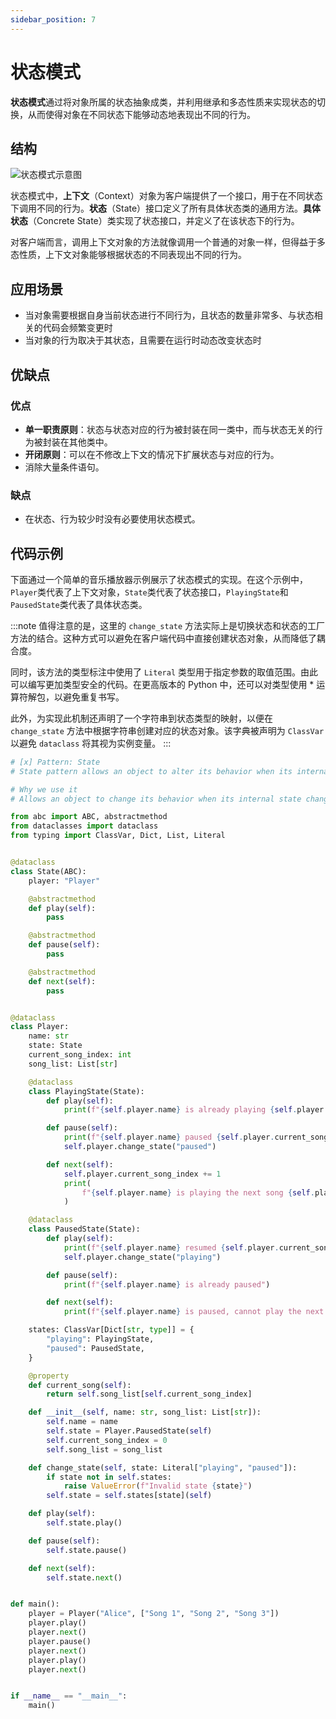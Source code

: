 ```yaml
---
sidebar_position: 7
---
```


# 状态模式
**状态模式**通过将对象所属的状态抽象成类，并利用继承和多态性质来实现状态的切换，从而使得对象在不同状态下能够动态地表现出不同的行为。

## 结构

![状态模式示意图](https://refactoringguru.cn/images/patterns/diagrams/state/structure-zh.png)

状态模式中，**上下文**（Context）对象为客户端提供了一个接口，用于在不同状态下调用不同的行为。**状态**（State）接口定义了所有具体状态类的通用方法。**具体状态**（Concrete State）类实现了状态接口，并定义了在该状态下的行为。

对客户端而言，调用上下文对象的方法就像调用一个普通的对象一样，但得益于多态性质，上下文对象能够根据状态的不同表现出不同的行为。

## 应用场景

- 当对象需要根据自身当前状态进行不同行为，且状态的数量非常多、与状态相关的代码会频繁变更时
- 当对象的行为取决于其状态，且需要在运行时动态改变状态时

## 优缺点
### 优点
- **单一职责原则**：状态与状态对应的行为被封装在同一类中，而与状态无关的行为被封装在其他类中。
- **开闭原则**：可以在不修改上下文的情况下扩展状态与对应的行为。
- 消除大量条件语句。

### 缺点
- 在状态、行为较少时没有必要使用状态模式。

## 代码示例

下面通过一个简单的音乐播放器示例展示了状态模式的实现。在这个示例中，`Player`类代表了上下文对象，`State`类代表了状态接口，`PlayingState`和`PausedState`类代表了具体状态类。

:::note
值得注意的是，这里的 `change_state` 方法实际上是切换状态和状态的工厂方法的结合。这种方式可以避免在客户端代码中直接创建状态对象，从而降低了耦合度。

同时，该方法的类型标注中使用了 `Literal` 类型用于指定参数的取值范围。由此可以编写更加类型安全的代码。在更高版本的 Python 中，还可以对类型使用 * 运算符解包，以避免重复书写。

此外，为实现此机制还声明了一个字符串到状态类型的映射，以便在 `change_state` 方法中根据字符串创建对应的状态对象。该字典被声明为 `ClassVar` 以避免 `dataclass` 将其视为实例变量。
:::

```python livecodes console=full
# [x] Pattern: State
# State pattern allows an object to alter its behavior when its internal state changes

# Why we use it
# Allows an object to change its behavior when its internal state changes

from abc import ABC, abstractmethod
from dataclasses import dataclass
from typing import ClassVar, Dict, List, Literal


@dataclass
class State(ABC):
    player: "Player"

    @abstractmethod
    def play(self):
        pass

    @abstractmethod
    def pause(self):
        pass

    @abstractmethod
    def next(self):
        pass


@dataclass
class Player:
    name: str
    state: State
    current_song_index: int
    song_list: List[str]

    @dataclass
    class PlayingState(State):
        def play(self):
            print(f"{self.player.name} is already playing {self.player.current_song}")

        def pause(self):
            print(f"{self.player.name} paused {self.player.current_song}")
            self.player.change_state("paused")

        def next(self):
            self.player.current_song_index += 1
            print(
                f"{self.player.name} is playing the next song {self.player.current_song}"
            )

    @dataclass
    class PausedState(State):
        def play(self):
            print(f"{self.player.name} resumed {self.player.current_song}")
            self.player.change_state("playing")

        def pause(self):
            print(f"{self.player.name} is already paused")

        def next(self):
            print(f"{self.player.name} is paused, cannot play the next song")

    states: ClassVar[Dict[str, type]] = {
        "playing": PlayingState,
        "paused": PausedState,
    }

    @property
    def current_song(self):
        return self.song_list[self.current_song_index]

    def __init__(self, name: str, song_list: List[str]):
        self.name = name
        self.state = Player.PausedState(self)
        self.current_song_index = 0
        self.song_list = song_list

    def change_state(self, state: Literal["playing", "paused"]):
        if state not in self.states:
            raise ValueError(f"Invalid state {state}")
        self.state = self.states[state](self)

    def play(self):
        self.state.play()

    def pause(self):
        self.state.pause()

    def next(self):
        self.state.next()


def main():
    player = Player("Alice", ["Song 1", "Song 2", "Song 3"])
    player.play()
    player.next()
    player.pause()
    player.next()
    player.play()
    player.next()


if __name__ == "__main__":
    main()
```